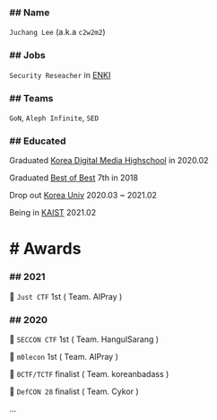 ### ## Name
`Juchang Lee` (a.k.a `c2w2m2`)
### ## Jobs
`Security Reseacher` in [ENKI](http://enki.co.kr/)
### ## Teams
`GoN`, `Aleph Infinite`, `SED`
### ## Educated
Graduated [Korea Digital Media Highschool](http://dimigo.hs.kr/) in 2020.02

Graduated [Best of Best](https://www.kitribob.kr/) 7th in 2018

Drop out [Korea Univ](https://www.korea.ac.kr/) 2020.03 ~ 2021.02

Being in [KAIST](http://kaist.ac.kr/) 2021.02

# # Awards
### ## 2021
🥇 `Just CTF` 1st ( Team. AlPray ) 

### ## 2020
🥇 `SECCON CTF` 1st ( Team. HangulSarang ) 

🥇 `m0lecon` 1st ( Team. AlPray )

🏅 `0CTF/TCTF` finalist ( Team. koreanbadass )

🏅 `DefCON 28` finalist ( Team. Cykor )

...
